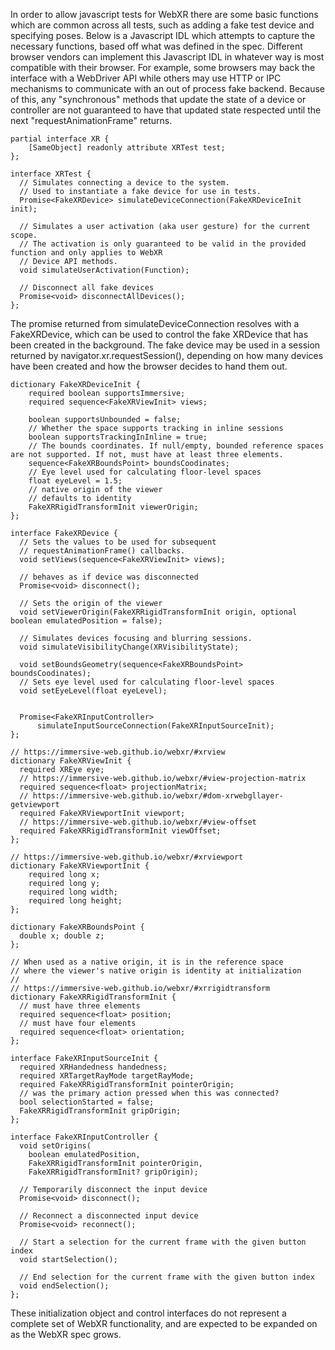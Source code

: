 In order to allow javascript tests for WebXR there are some basic functions which are common across all tests,
such as adding a fake test device and specifying poses. Below is a Javascript IDL which attempts to capture
the necessary functions, based off what was defined in the spec. Different browser vendors can implement this
Javascript IDL in whatever way is most compatible with their browser. For example, some browsers may back the
interface with a WebDriver API while others may use HTTP or IPC mechanisms to communicate with an out of process
fake backend. Because of this, any "synchronous" methods that update the state of a device or controller are not
guaranteed to have that updated state respected until the next "requestAnimationFrame" returns.

```WebIDL
partial interface XR {
    [SameObject] readonly attribute XRTest test;
};

interface XRTest {
  // Simulates connecting a device to the system.
  // Used to instantiate a fake device for use in tests.
  Promise<FakeXRDevice> simulateDeviceConnection(FakeXRDeviceInit init);

  // Simulates a user activation (aka user gesture) for the current scope.
  // The activation is only guaranteed to be valid in the provided function and only applies to WebXR
  // Device API methods.
  void simulateUserActivation(Function);

  // Disconnect all fake devices
  Promise<void> disconnectAllDevices();
};
```

The promise returned from simulateDeviceConnection resolves with a FakeXRDevice, which can be used
to control the fake XRDevice that has been created in the background. The fake device may be used in a session returned by
navigator.xr.requestSession(), depending on how many devices have been created and how the browser decides to hand
them out.

```WebIDL
dictionary FakeXRDeviceInit {
    required boolean supportsImmersive;
    required sequence<FakeXRViewInit> views;

    boolean supportsUnbounded = false;
    // Whether the space supports tracking in inline sessions
    boolean supportsTrackingInInline = true;
    // The bounds coordinates. If null/empty, bounded reference spaces are not supported. If not, must have at least three elements.
    sequence<FakeXRBoundsPoint> boundsCoodinates;
    // Eye level used for calculating floor-level spaces
    float eyeLevel = 1.5;
    // native origin of the viewer
    // defaults to identity
    FakeXRRigidTransformInit viewerOrigin;
};

interface FakeXRDevice {
  // Sets the values to be used for subsequent
  // requestAnimationFrame() callbacks.
  void setViews(sequence<FakeXRViewInit> views);

  // behaves as if device was disconnected
  Promise<void> disconnect();

  // Sets the origin of the viewer
  void setViewerOrigin(FakeXRRigidTransformInit origin, optional boolean emulatedPosition = false);

  // Simulates devices focusing and blurring sessions.
  void simulateVisibilityChange(XRVisibilityState);

  void setBoundsGeometry(sequence<FakeXRBoundsPoint> boundsCoodinates);
  // Sets eye level used for calculating floor-level spaces
  void setEyeLevel(float eyeLevel);


  Promise<FakeXRInputController>
      simulateInputSourceConnection(FakeXRInputSourceInit);
};

// https://immersive-web.github.io/webxr/#xrview
dictionary FakeXRViewInit {
  required XREye eye;
  // https://immersive-web.github.io/webxr/#view-projection-matrix
  required sequence<float> projectionMatrix;
  // https://immersive-web.github.io/webxr/#dom-xrwebgllayer-getviewport
  required FakeXRViewportInit viewport;
  // https://immersive-web.github.io/webxr/#view-offset
  required FakeXRRigidTransformInit viewOffset;
};

// https://immersive-web.github.io/webxr/#xrviewport
dictionary FakeXRViewportInit {
    required long x;
    required long y;
    required long width;
    required long height;
};

dictionary FakeXRBoundsPoint {
  double x; double z;
};

// When used as a native origin, it is in the reference space
// where the viewer's native origin is identity at initialization
//
// https://immersive-web.github.io/webxr/#xrrigidtransform
dictionary FakeXRRigidTransformInit {
  // must have three elements
  required sequence<float> position;
  // must have four elements
  required sequence<float> orientation;
};

interface FakeXRInputSourceInit {
  required XRHandedness handedness;
  required XRTargetRayMode targetRayMode;
  required FakeXRRigidTransformInit pointerOrigin;
  // was the primary action pressed when this was connected?
  bool selectionStarted = false;
  FakeXRRigidTransformInit gripOrigin;
};

interface FakeXRInputController {
  void setOrigins(
    boolean emulatedPosition,
    FakeXRRigidTransformInit pointerOrigin,
    FakeXRRigidTransformInit? gripOrigin);

  // Temporarily disconnect the input device
  Promise<void> disconnect();

  // Reconnect a disconnected input device
  Promise<void> reconnect();

  // Start a selection for the current frame with the given button index
  void startSelection();

  // End selection for the current frame with the given button index
  void endSelection();
};
```

These initialization object and control interfaces do not represent a complete set of WebXR functionality,
and are expected to be expanded on as the WebXR spec grows.
